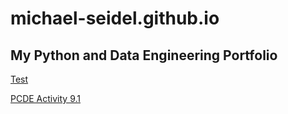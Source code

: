 # michael-seidel.github.io

## My Python and Data Engineering Portfolio

<a href="https://theregister.com"> Test </a>


<a href="https://github.com/michael-seidel/PCDE-Activity-9.1"> PCDE Activity 9.1 </a>
